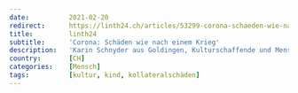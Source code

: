```yaml
---
date:          2021-02-20
redirect:      https://linth24.ch/articles/53299-corona-schaeden-wie-nach-einem-krieg
title:         linth24
subtitle:      'Corona: Schäden wie nach einem Krieg'
description:   'Karin Schnyder aus Goldingen, Kulturschaffende und Mensch, hat zu Corona einen Text geschrieben, der der angstmachenden Corona-Hysterie die Stirn bietet – und zum Denken anregt.'
country:       [CH]
categories:    [Mensch]
tags:          [kultur, kind, kollateralschäden]
---
```

